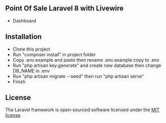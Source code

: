 ## Point Of Sale Laravel 8 with Livewire

- Dashboard

## Installation

- Clone this project
- Run "composer install" in project folder
- Copy .env.example and paste then rename .env.example copy to .env
- Run "php artisan key:generate" and create new database then change DB_NAME in .env
- Run "php artisan migrate --seed" then run "php artisan serve"
- Finish

## License

The Laravel framework is open-sourced software licensed under the [MIT license](https://opensource.org/licenses/MIT).
